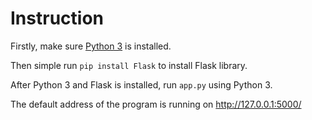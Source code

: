 # Instruction
Firstly, make sure [Python 3](https://www.python.org/downloads/) is installed. 

Then simple run `pip install Flask` to install Flask library.

After Python 3 and Flask is installed, run `app.py` using Python 3.

The default address of the program is running on http://127.0.0.1:5000/